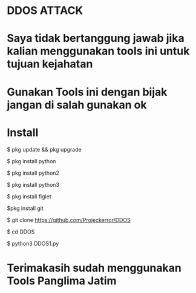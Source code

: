 # DDOS ATTACK

# Saya tidak bertanggung jawab jika kalian menggunakan tools ini untuk tujuan kejahatan 

# Gunakan Tools ini dengan bijak jangan di salah gunakan ok

# Install

$ pkg update && pkg upgrade 

$ pkg install python

$ pkg install python2

$ pkg install python3

$ pkg install figlet

$pkg install git 

$ git clone https://github.com/Projeckerror/DDOS

$ cd DDOS

$ python3 DDOS1.py

# Terimakasih sudah menggunakan Tools Panglima Jatim 

